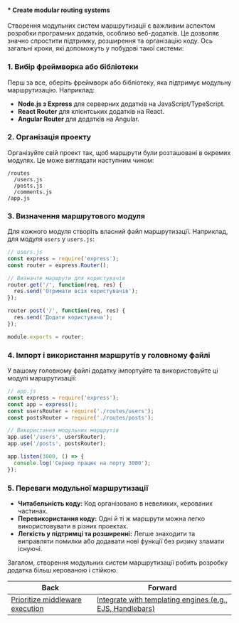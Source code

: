 #### * Create modular routing systems

Створення модульних систем маршрутизації є важливим аспектом розробки програмних додатків, особливо веб-додатків. Це дозволяє значно спростити підтримку, розширення та організацію коду. Ось загальні кроки, які допоможуть у побудові такої системи:

### 1. **Вибір фреймворка або бібліотеки**

Перш за все, оберіть фреймворк або бібліотеку, яка підтримує модульну маршрутизацію. Наприклад:
- **Node.js з Express** для серверних додатків на JavaScript/TypeScript.
- **React Router** для клієнтських додатків на React.
- **Angular Router** для додатків на Angular.

### 2. **Організація проекту**

Організуйте свій проект так, щоб маршрути були розташовані в окремих модулях. Це може виглядати наступним чином:

```
/routes
  /users.js
  /posts.js
  /comments.js
/app.js
```

### 3. **Визначення маршрутового модуля**

Для кожного модуля створіть власний файл маршрутизації. Наприклад, для модуля `users` у `users.js`:

```javascript
// users.js
const express = require('express');
const router = express.Router();

// Визначте маршрути для користувачів
router.get('/', function(req, res) {
  res.send('Отримати всіх користувачів');
});

router.post('/', function(req, res) {
  res.send('Додати користувача');
});

module.exports = router;
```

### 4. **Імпорт і використання маршрутів у головному файлі**

У вашому головному файлі додатку імпортуйте та використовуйте ці модулі маршрутизації:

```javascript
// app.js
const express = require('express');
const app = express();
const usersRouter = require('./routes/users');
const postsRouter = require('./routes/posts');

// Використання модульних маршрутів
app.use('/users', usersRouter);
app.use('/posts', postsRouter);

app.listen(3000, () => {
  console.log('Сервер працює на порту 3000');
});
```

### 5. **Переваги модульної маршрутизації**

- **Читабельність коду:** Код організовано в невеликих, керованих частинах.
- **Перевикористання коду:** Одні й ті ж маршрути можна легко використовувати в різних проектах.
- **Легкість у підтримці та розширенні:** Легше знаходити та виправляти помилки або додавати нові функції без ризику зламати існуючі.

Загалом, створення модульних систем маршрутизації робить розробку додатка більш керованою і стійкою.

| Back | Forward |
|---|---|
| [Prioritize middleware execution](/ua/middle/expressjs/execute-middleware-first.md)  | [Integrate with templating engines (e.g., EJS, Handlebars)](/ua/middle/expressjs/integrate-with-templating-engines-like-ejs-or-handlebars.md) |